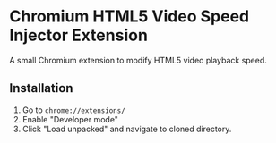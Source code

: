 # Chromium HTML5 Video Speed Injector Extension

A small Chromium extension to modify HTML5 video playback speed.

## Installation
1. Go to `chrome://extensions/`
2. Enable "Developer mode"
3. Click "Load unpacked" and navigate to cloned directory.
